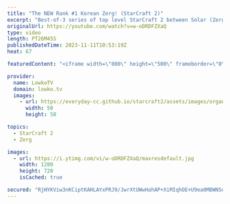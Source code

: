 ```yaml
---
title: "The NEW Rank #1 Korean Zerg! (StarCraft 2)"
excerpt: "Best-of-3 series of top level StarCraft 2 between Solar (Zerg) and herO (Protoss). Support my work: https://patreon.com/lowkotv  Lowko merch: https://lowko.shop Tech setup: https://lowko.tv/setup  My second channel: https://youtube.com/morelowko Twitch livestream: https://twitch.tv/lowkotv Live most"
originalUrl: https://youtube.com/watch?v=w-oDRDFZXaQ
type: video
length: PT26M45S
publishedDateTime: 2023-11-11T10:53:19Z
heat: 67

featuredContent: "<iframe width=\"800\" height=\"500\" frameborder=\"0\" src=\"https://www.youtube.com/embed/w-oDRDFZXaQ\" allow=\"accelerometer; autoplay; encrypted-media; gyroscope; picture-in-picture\" allowfullscreen></iframe>"

provider:
  name: LowkoTV
  domain: lowko.tv
  images:
    - url: https://everyday-cc.github.io/starcraft2/assets/images/organizations/lowko.tv-50x50.jpg
      width: 50
      height: 50

topics:
  - StarCraft 2
  - Zerg

images:
  - url: https://i.ytimg.com/vi/w-oDRDFZXaQ/maxresdefault.jpg
    width: 1280
    height: 720
    isCached: true

secured: "RjHYKViw3nKCiptKAHLAYxPRJ9/JwrXtUWwHahAP+XiMIqhOE+U9ea0MBWNSuP6RJLVrQ5DmUukpemWB+WRR+5PfxH4EZpUqn860b7wKjaRYTrFYQqZs5fj09GOVCsf3pkcgmXFZeMkQUFsQu29bc9sUMpJzJ5rW3UI43MIHCNcf4hPJzQw6I/qQg798oOKXJDBTRH7n8lDKwHIA7jGzwrpV/ikD0AV9qWHvs05jL6+4qAIhSYOj/t/EmzpkL3ThqFLTq0pcQPlHhV4tLCJlEqM5/u+NsZ1wAVxtLges1HuxV7JnOjbVsVmu8k0UzhQ8tkuejakgTxzG55j40gNSFzhYyQw1wJH93j4ZFgVQzkiPfMo7y35aoFNT7fys0Z4yrlylSqxhjff2pgYjMr0miiPdVEw9Te9M//a8gmF/o6o=;0HmuZ+LZo8/C4/3nsE2lUA=="
---
```


